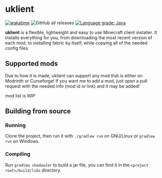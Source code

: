 # uklient

[![wakatime](https://wakatime.com/badge/github/uku3lig/uklient.svg)](https://wakatime.com/badge/github/uku3lig/uklient)
![GitHub all releases](https://img.shields.io/github/downloads/uku3lig/uklient/total)
[![Language grade: Java](https://img.shields.io/lgtm/grade/java/g/uku3lig/uklient.svg)](https://lgtm.com/projects/g/uku3lig/uklient/context:java)

**uklient** is a flexible, lightweight and easy to use Minecraft client installer.
It installs everything for you, from downloading the most recent version of each mod, to installing fabric by itself, 
while copying all of the needed config files.

## Supported mods
Due to how it is made, uklient can support any mod that is either on Modrinth or Curseforge!
If you want me to add a mod, just open a pull request with the needed info (mod id or link) and it may be added!

mod list is WIP

## Building from source

### Running
Clone the project, then run it with `./gradlew run` on GNU/Linux or `gradlew run` on Windows.

### Compiling
Run `gradlew shadowJar` to build a jar file, you can find it in the `<project root>/build/libs` directory.